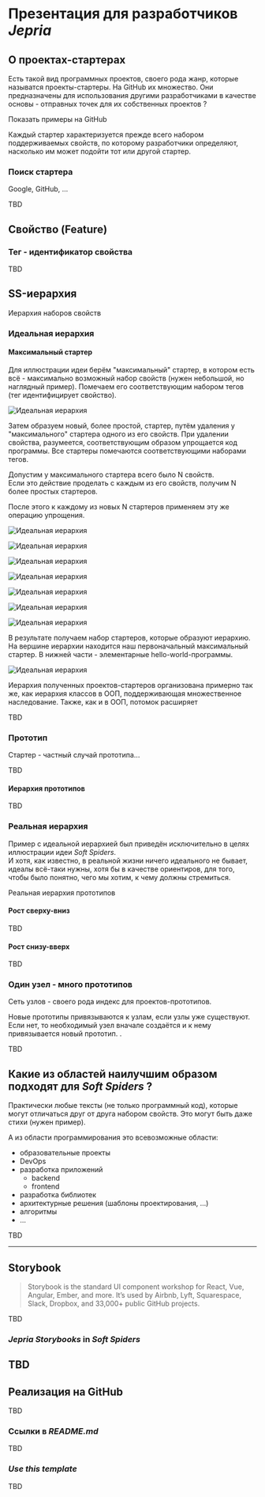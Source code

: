 # Презентация для разработчиков *Jepria*

## О проектах-стартерах

Есть такой вид программных проектов, своего рода жанр, которые называтся проекты-стартеры.
На GitHub их множество.
Они предназначены для использования другими разработчиками в качестве основы - отправных точек для их собственных
проектов ?

Показать примеры на GitHub

Каждый стартер характеризуется прежде всего набором поддерживаемых свойств, по которому разработчики определяют,
насколько им может подойти тот или другой стартер.

### Поиск стартера

Google, GitHub, ...

TBD


## Свойство (Feature)

### Тег - идентификатор свойства

TBD

## SS-иерархия

Иерархия наборов свойств

### Идеальная иерархия

#### Максимальный стартер

Для иллюстрации идеи берём "максимальный" стартер, в котором есть всё - максимально возможный набор свойств (нужен
небольшой, но наглядный пример). Помечаем его соответствующим набором тегов (тег идентифицирует свойство).

![Идеальная иерархия](images/IdealHierarhy-root.svg)


Затем образуем новый, более простой, стартер, путём удаления у "максимального" стартера одного из его свойств.
При удалении свойства, разумеется, соответствующим образом упрощается код программы.
Все стартеры помечаются соответствующими наборами тегов.

Допустим у максимального стартера всего было N свойств.  
Если это действие проделать с каждым из его свойств, получим N более простых стартеров.
  
После этого к каждому из новых N стартеров применяем эту же операцию упрощения.

![Идеальная иерархия](images/IdealHierarhy-2.1.svg)

![Идеальная иерархия](images/IdealHierarhy-2.2.svg)

![Идеальная иерархия](images/IdealHierarhy-2.3.svg)

![Идеальная иерархия](images/IdealHierarhy-2.svg)

![Идеальная иерархия](images/IdealHierarhy-3.1.svg)

![Идеальная иерархия](images/IdealHierarhy-3.1.2.svg)
  
![Идеальная иерархия](images/IdealHierarhy-3.svg)

В результате получаем набор стартеров, которые образуют иерархию.  
На вершине иерархии находится наш первоначальный максимальный стартер. В нижней части - элементарные
hello-world-программы.

![Идеальная иерархия](images/IdealHierarhy-full.svg)

Иерархия полученных проектов-стартеров организована примерно так же, как иерархия классов в ООП, поддерживающая
множественное наследование. Также, как и в ООП, потомок расширяет

TBD

### Прототип

Стартер - частный случай прототипа...

TBD

#### Иерархия прототипов

TBD

### Реальная иерархия

Пример с идеальной иерархией был приведён исключительно в целях иллюстрации идеи *Soft Spiders*.    
И хотя, как известно, в реальной жизни ничего идеального не бывает, идеалы всё-таки нужны, хотя бы в качестве ориентиров,
для того, чтобы было понятно, чего мы хотим, к чему должны стремиться.

Реальная иерархия прототипов

#### Рост сверху-вниз

TBD

#### Рост снизу-вверх

TBD

### Один узел - много прототипов

Сеть узлов - своего рода индекс для проектов-прототипов.

Новые прототипы привязываются к узлам, если узлы уже существуют. Если нет, то необходимый узел вначале создаётся и к
нему привязывается новый прототип.
.

TBD

## Какие из областей наилучшим образом подходят для *Soft Spiders* ?

Практически любые тексты (не только программный код), которые могут отличаться друг от друга набором свойств.
Это могут быть даже стихи (нужен пример).

А из области программирования это всевозможные области:

- образовательные проекты
- DevOps
- разработка приложений
  - backend
  - frontend
- разработка библиотек 
- архитектурные решения (шаблоны проектирования, ...)
- алгоритмы
- ...

TBD

---
## Storybook

>Storybook is the standard UI component workshop for React, Vue, Angular, Ember, and more. It’s used by Airbnb, Lyft,
Squarespace, Slack, Dropbox, and 33,000+ public GitHub projects.

TBD

### *Jepria Storybooks* in *Soft Spiders*

TBD 
---

## Реализация на GitHub

TBD 

### Ссылки в *README.md*

TBD 

### *Use this template*

TBD 
